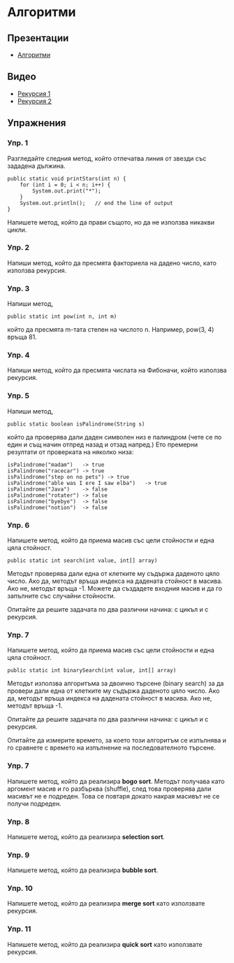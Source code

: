 # Алгоритми

## Презентации
* [Алгоритми](https://docs.google.com/presentation/d/1dmXEy40qwlX59HFWfZVeAX3LrM8GFvquCrjYyEANyVo/edit#slide=id.g65b63307f1_0_19)

## Видео
* [Рекурсия 1](https://youtu.be/Xa-1gx0WY2s)
* [Рекурсия 2](https://youtu.be/LOJ6fiJPIJM)

## Упражнения

### Упр. 1
Разгледайте следния метод, който отпечатва линия от звезди със зададена дължина. 
~~~
public static void printStars(int n) {
    for (int i = 0; i < n; i++) {
        System.out.print("*");
    }
    System.out.println();   // end the line of output
}
~~~
Напишете метод, който да прави същото, но да не използва никакви цикли.

### Упр. 2
Напиши метод, който да пресмята факториела на дадено число, като използва рекурсия.

### Упр. 3
Напиши метод, 
~~~
public static int pow(int n, int m)
~~~
който да пресмята m-тата степен на числото n. Например, pow(3, 4) връща 81.

### Упр. 4
Напиши метод, който да пресмята числата на Фибоначи, който използва рекурсия. 

### Упр. 5
Напиши метод,
~~~
public static boolean isPalindrome(String s)
~~~
който да проверява дали даден символен низ е палиндром (чете се по един и същ начин отпред назад и отзад напред.) Ето премерни резултати от проверката на няколко низа:
~~~
isPalindrome("madam")	-> true
isPalindrome("racecar")	-> true
isPalindrome("step on no pets")	-> true
isPalindrome("able was I ere I saw elba")	-> true 
isPalindrome("Java")	-> false
isPalindrome("rotater")	-> false
isPalindrome("byebye")	-> false
isPalindrome("notion")	-> false
~~~

### Упр. 6
Напишете метод, който да приема масив със цели стойности и една цяла стойност. 
~~~
public static int search(int value, int[] array)
~~~
Методът проверява дали една от клетките му съдържа даденото цяло число. Ако да, методът връща индекса на дадената стойност в масива. Ако не, методът връща -1. Можете да създадете входния масив и да го запълните със случайни стойности.

Опитайте да решите задачата по два различни начина: с цикъл и с рекурсия. 


### Упр. 7
Напишете метод, който да приема масив със цели стойности и една цяла стойност. 
~~~
public static int binarySearch(int value, int[] array)
~~~
Методът използва алгоритъма за двоично търсене (binary search) за да провери дали една от клетките му съдържа даденото цяло число. Ако да, методът връща индекса на дадената стойност в масива. Ако не, методът връща -1.

Опитайте да решите задачата по два различни начина: с цикъл и с рекурсия. 

Опитайте да измерите времето, за което този алгоритъм се изпълнява и го сравнете с времето на изпълнение на последователното търсене.

### Упр. 7
Напишете метод, който да реализира **bogo sort**. Методът получава като аргомент масив и го разбърква (shuffle), след това проверява дали масивът не е подреден. Това се повтаря докато накрая масивът не се получи подреден.

### Упр. 8
Напишете метод, който да реализира **selection sort**. 


### Упр. 9
Напишете метод, който да реализира **bubble sort**.


### Упр. 10
Напишете метод, който да реализира **merge sort** като използвате рекурсия.  


### Упр. 11
Напишете метод, който да реализира **quick sort** като използвате рекурсия. 